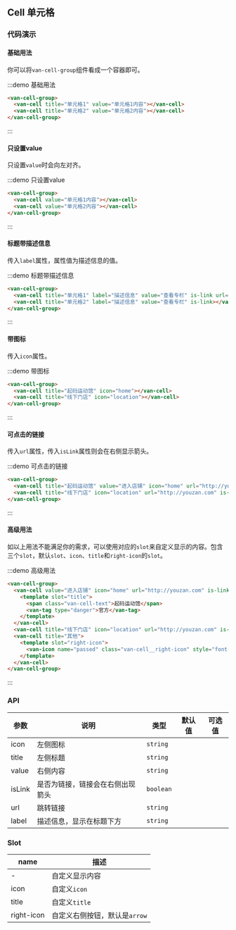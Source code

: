 <script>
export default {
  methods: {
    handleClick() {
      console.log('cell click');
    }
  }
};
</script>

## Cell 单元格

### 代码演示

#### 基础用法

你可以将`van-cell-group`组件看成一个容器即可。

:::demo 基础用法
```html
<van-cell-group>
  <van-cell title="单元格1" value="单元格1内容"></van-cell>
  <van-cell title="单元格2" value="单元格2内容"></van-cell>
</van-cell-group>
```
:::

#### 只设置value

只设置`value`时会向左对齐。

:::demo 只设置value
```html
<van-cell-group>
  <van-cell value="单元格1内容"></van-cell>
  <van-cell value="单元格2内容"></van-cell>
</van-cell-group>
```
:::

#### 标题带描述信息

传入`label`属性，属性值为描述信息的值。

:::demo 标题带描述信息
```html
<van-cell-group>
  <van-cell title="单元格1" label="描述信息" value="查看专栏" is-link url="javascript:void(0)" @click="handleClick"></van-cell>
  <van-cell title="单元格2" label="描述信息" value="查看专栏" is-link></van-cell>
</van-cell-group>
```
:::

#### 带图标

传入`icon`属性。

:::demo 带图标
```html
<van-cell-group>
  <van-cell title="起码运动馆" icon="home"></van-cell>
  <van-cell title="线下门店" icon="location"></van-cell>
</van-cell-group>
```
:::

#### 可点击的链接

传入`url`属性，传入`isLink`属性则会在右侧显示箭头。

:::demo 可点击的链接
```html
<van-cell-group>
  <van-cell title="起码运动馆" value="进入店铺" icon="home" url="http://youzan.com" is-link></van-cell>
  <van-cell title="线下门店" icon="location" url="http://youzan.com" is-link></van-cell>
</van-cell-group>
```
:::

#### 高级用法

如以上用法不能满足你的需求，可以使用对应的`slot`来自定义显示的内容。包含三个`slot`，默认`slot`、`icon`、`title`和`right-icon`的`slot`。

:::demo 高级用法
```html
<van-cell-group>
  <van-cell value="进入店铺" icon="home" url="http://youzan.com" is-link>
    <template slot="title">
      <span class="van-cell-text">起码运动馆</span>
      <van-tag type="danger">官方</van-tag>
    </template>
  </van-cell>
  <van-cell title="线下门店" icon="location" url="http://youzan.com" is-link></van-cell>
  <van-cell title="其他">
    <template slot="right-icon">
      <van-icon name="passed" class="van-cell__right-icon" style="font-size: 16px;"></van-icon>
    </template>
  </van-cell>
</van-cell-group>
```
:::

### API

| 参数       | 说明      | 类型       | 默认值       | 可选值       |
|-----------|-----------|-----------|-------------|-------------|
| icon | 左侧图标 | `string`  |           |           |
| title | 左侧标题 | `string`  |           |           |
| value | 右侧内容 | `string`  |           |           |
| isLink | 是否为链接，链接会在右侧出现箭头 | `boolean`  |           |           |
| url | 跳转链接 | `string`  |           |           |
| label | 描述信息，显示在标题下方 | `string`  |           |           |

### Slot

| name       | 描述      |
|-----------|-----------|
| - | 自定义显示内容 |
| icon | 自定义`icon` |
| title | 自定义`title` |
| right-icon | 自定义右侧按钮，默认是`arrow` |
